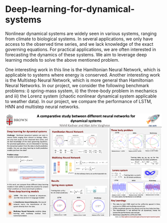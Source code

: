 # Deep-learning-for-dynamical-systems
Nonlinear dynamical systems are widely seen in various systems, ranging from climate to biological systems. In several applications, we only have access to the observed time series, and we lack knowledge of the exact governing equations. For practical applications, we are often interested in forecasting the dynamics of these systems. We aim to leverage deep learning models to solve the above mentioned problem.

One interesting work in this line is the Hamiltonian Neural Network, which is applicable to systems where energy is conserved. Another interesting work is the Multistep Neural Network, which is more general than Hamiltonian Neural Networks. In our project, we consider the following benchmark problems: i) spring-mass system, ii) the three-body problem in mechanics and iii) the Lorenz system (chaotic nonlinear dynamical system applicable to weather data). In our project, we compare the performance of LSTM, HNN and multistep neural networks.

![Alt text](DeepLearning_dynamicalsystems.png?raw=true "Title")

